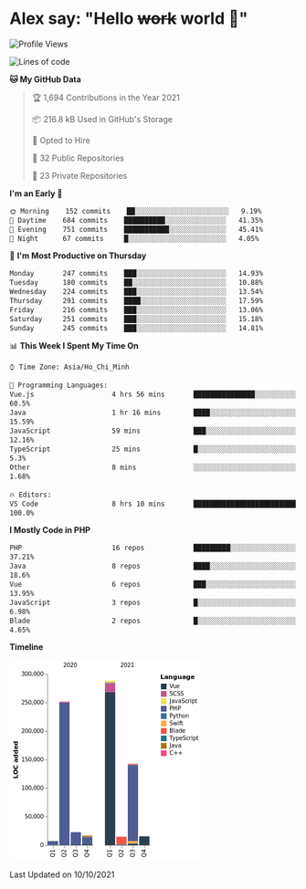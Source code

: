# Alex say: "Hello ~~work~~ world 🐾"

<!--START_SECTION:waka-->
![Profile Views](http://img.shields.io/badge/Profile%20Views-49-blue)

![Lines of code](https://img.shields.io/badge/From%20Hello%20World%20I%27ve%20Written-759470%20lines%20of%20code-blue)

**🐱 My GitHub Data** 

> 🏆 1,694 Contributions in the Year 2021
 > 
> 📦 216.8 kB Used in GitHub's Storage 
 > 
> 💼 Opted to Hire
 > 
> 📜 32 Public Repositories 
 > 
> 🔑 23 Private Repositories  
 > 
**I'm an Early 🐤** 

```text
🌞 Morning    152 commits    ██░░░░░░░░░░░░░░░░░░░░░░░   9.19% 
🌆 Daytime    684 commits    ██████████░░░░░░░░░░░░░░░   41.35% 
🌃 Evening    751 commits    ███████████░░░░░░░░░░░░░░   45.41% 
🌙 Night      67 commits     █░░░░░░░░░░░░░░░░░░░░░░░░   4.05%

```
📅 **I'm Most Productive on Thursday** 

```text
Monday       247 commits    ███░░░░░░░░░░░░░░░░░░░░░░   14.93% 
Tuesday      180 commits    ██░░░░░░░░░░░░░░░░░░░░░░░   10.88% 
Wednesday    224 commits    ███░░░░░░░░░░░░░░░░░░░░░░   13.54% 
Thursday     291 commits    ████░░░░░░░░░░░░░░░░░░░░░   17.59% 
Friday       216 commits    ███░░░░░░░░░░░░░░░░░░░░░░   13.06% 
Saturday     251 commits    ███░░░░░░░░░░░░░░░░░░░░░░   15.18% 
Sunday       245 commits    ███░░░░░░░░░░░░░░░░░░░░░░   14.81%

```


📊 **This Week I Spent My Time On** 

```text
⌚︎ Time Zone: Asia/Ho_Chi_Minh

💬 Programming Languages: 
Vue.js                   4 hrs 56 mins       ███████████████░░░░░░░░░░   60.5% 
Java                     1 hr 16 mins        ████░░░░░░░░░░░░░░░░░░░░░   15.59% 
JavaScript               59 mins             ███░░░░░░░░░░░░░░░░░░░░░░   12.16% 
TypeScript               25 mins             █░░░░░░░░░░░░░░░░░░░░░░░░   5.3% 
Other                    8 mins              ░░░░░░░░░░░░░░░░░░░░░░░░░   1.68%

🔥 Editors: 
VS Code                  8 hrs 10 mins       █████████████████████████   100.0%

```

**I Mostly Code in PHP** 

```text
PHP                      16 repos            █████████░░░░░░░░░░░░░░░░   37.21% 
Java                     8 repos             ████░░░░░░░░░░░░░░░░░░░░░   18.6% 
Vue                      6 repos             ███░░░░░░░░░░░░░░░░░░░░░░   13.95% 
JavaScript               3 repos             █░░░░░░░░░░░░░░░░░░░░░░░░   6.98% 
Blade                    2 repos             █░░░░░░░░░░░░░░░░░░░░░░░░   4.65%

```


**Timeline**

![Chart not found](https://raw.githubusercontent.com/alexzvn/alexzvn/main/charts/bar_graph.png) 


 Last Updated on 10/10/2021
<!--END_SECTION:waka-->
